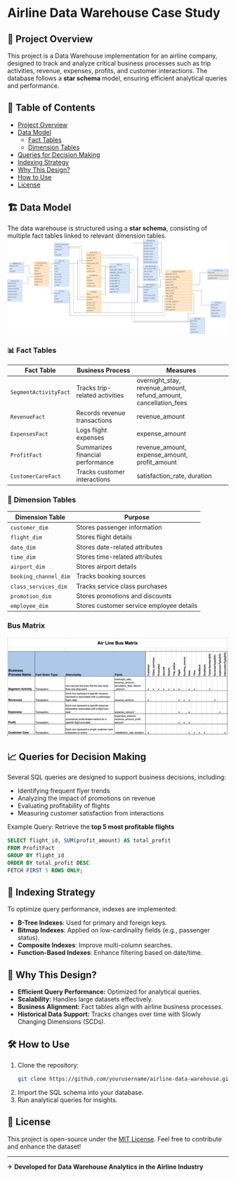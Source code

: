 # Airline Data Warehouse Case Study

## 📌 Project Overview
This project is a Data Warehouse implementation for an airline company, designed to track and analyze critical business processes such as trip activities, revenue, expenses, profits, and customer interactions. The database follows a **star schema** model, ensuring efficient analytical queries and performance.

## 📁 Table of Contents
- [Project Overview](#-project-overview)
- [Data Model](#-data-model)
  - [Fact Tables](#-fact-tables)
  - [Dimension Tables](#-dimension-tables)
- [Queries for Decision Making](#-queries-for-decision-making)
- [Indexing Strategy](#-indexing-strategy)
- [Why This Design?](#-why-this-design)
- [How to Use](#-how-to-use)
- [License](#-license)

## 🏗 Data Model
The data warehouse is structured using a **star schema**, consisting of multiple fact tables linked to relevant dimension tables.
![DWHModel](Photos/DWH.png)
### 📊 Fact Tables
| Fact Table              | Business Process                                      | Measures                                          |
|------------------------|-------------------------------------------------|-------------------------------------------------|
| `SegmentActivityFact`  | Tracks trip-related activities                   | overnight_stay, revenue_amount, refund_amount, cancellation_fees |
| `RevenueFact`         | Records revenue transactions                    | revenue_amount                                  |
| `ExpensesFact`        | Logs flight expenses                            | expense_amount                                  |
| `ProfitFact`          | Summarizes financial performance                 | revenue_amount, expense_amount, profit_amount  |
| `CustomerCareFact`    | Tracks customer interactions                     | satisfaction_rate, duration                    |

### 📌 Dimension Tables
| Dimension Table         | Purpose                                          |
|------------------------|-------------------------------------------------|
| `customer_dim`         | Stores passenger information                   |
| `flight_dim`           | Stores flight details                          |
| `date_dim`             | Stores date-related attributes                 |
| `time_dim`             | Stores time-related attributes                 |
| `airport_dim`          | Stores airport details                         |
| `booking_channel_dim`  | Tracks booking sources                         |
| `class_services_dim`   | Tracks service class purchases                 |
| `promotion_dim`        | Stores promotions and discounts                |
| `employee_dim`         | Stores customer service employee details       |

### Bus Matrix
![BusMatrix](Photos/air_Line_bus_matrix.png)

## 📈 Queries for Decision Making
Several SQL queries are designed to support business decisions, including:
- Identifying frequent flyer trends
- Analyzing the impact of promotions on revenue
- Evaluating profitability of flights
- Measuring customer satisfaction from interactions

Example Query: Retrieve the **top 5 most profitable flights**
```sql
SELECT flight_id, SUM(profit_amount) AS total_profit
FROM ProfitFact
GROUP BY flight_id
ORDER BY total_profit DESC
FETCH FIRST 5 ROWS ONLY;
```

## 🚀 Indexing Strategy
To optimize query performance, indexes are implemented:
- **B-Tree Indexes**: Used for primary and foreign keys.
- **Bitmap Indexes**: Applied on low-cardinality fields (e.g., passenger status).
- **Composite Indexes**: Improve multi-column searches.
- **Function-Based Indexes**: Enhance filtering based on date/time.

## 🎯 Why This Design?
- **Efficient Query Performance:** Optimized for analytical queries.
- **Scalability:** Handles large datasets effectively.
- **Business Alignment:** Fact tables align with airline business processes.
- **Historical Data Support:** Tracks changes over time with Slowly Changing Dimensions (SCDs).

## 🛠 How to Use
1. Clone the repository:
   ```sh
   git clone https://github.com/yourusername/airline-data-warehouse.git
   ```
2. Import the SQL schema into your database.
3. Run analytical queries for insights.

## 📜 License
This project is open-source under the [MIT License](LICENSE). Feel free to contribute and enhance the dataset!

---
✈ **Developed for Data Warehouse Analytics in the Airline Industry**

